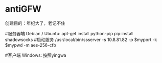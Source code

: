 # antiGFW

创建目的：年纪大了，老记不住

#服务器端
Debian / Ubuntu:
apt-get install python-pip
pip install shadowsocks
#启动服务
/usr/local/bin/ssserver -s 10.8.81.82 -p $myport -k $mypwd -m aes-256-cfb 


#客户端
Windows:
按照yingwa
